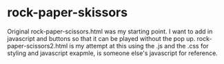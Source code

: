 # rock-paper-skissors
Original rock-paper-scissors.html was my starting point. I want to add in javascript and buttons so that it can be played without the pop up. 
rock-paper-scissors2.html is my attempt at this using the .js and the .css for styling and javascript
exapmle, is someone else's javascript for reference. 
